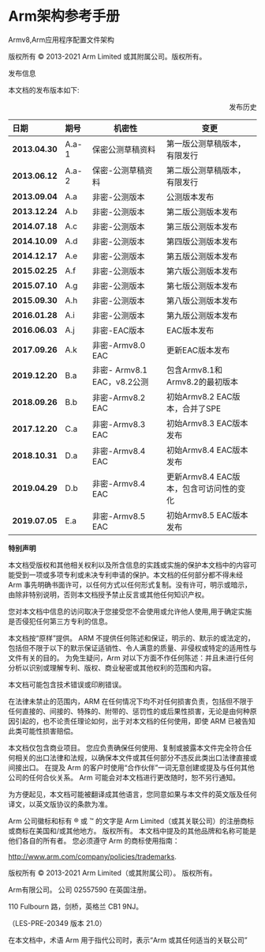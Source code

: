 # Arm架构参考手册

Armv8,Arm应用程序配置文件架构

版权所有 © 2013-2021 Arm Limited 或其附属公司。版权所有。

发布信息

本文档的发布版本如下: 

<p align="right">发布历史</p>

| 日期           | 期号  | 机密性                       | 变更                                    |
| :------------- | :---- | ---------------------------- | --------------------------------------- |
| **2013.04.30** | A.a-1 | 保密公测草稿资料             | 第一版公测草稿版本，有限发行            |
| **2013.06.12** | A.a-2 | 保密-公测草稿资料            | 第二版公测草稿版本，有限发行            |
| **2013.09.04** | A.a   | 非密-公测版本                | 公测版本发布                            |
| **2013.12.24** | A.b   | 非密-公测版本                | 第二版公测版本发布                      |
| **2014.07.18** | A.c   | 非密-公测版本                | 第三版公测版本发布                      |
| **2014.10.09** | A.d   | 非密-公测版本                | 第四版公测版本发布                      |
| **2014.12.17** | A.e   | 非密-公测版本                | 第五版公测版本发布                      |
| **2015.02.25** | A.f   | 非密-公测版本                | 第六版公测版本发布                      |
| **2015.07.10** | A.g   | 非密-公测版本                | 第七版公测版本发布                      |
| **2015.09.30** | A.h   | 非密-公测版本                | 第八版公测版本发布                      |
| **2016.01.28** | A.i   | 非密-公测版本                | 第九版公测版本发布                      |
| **2016.06.03** | A.j   | 非密-EAC版本                 | EAC版本发布                             |
| **2017.09.26** | A.k   | 非密-Armv8.0 EAC             | 更新EAC版本发布                         |
| **2019.12.20** | B.a   | 非密- Armv8.1  EAC，v8.2公测 | 包含Armv8.1和Armv8.2的最初版本          |
| **2018.09.26** | B.b   | 非密-Armv8.2 EAC             | 初始Armv8.2 EAC版本，合并了SPE          |
| **2017.12.20** | C.a   | 非密-Armv8.3  EAC            | 初始Armv8.3 EAC版本发布                 |
| **2018.10.31** | D.a   | 非密-Armv8.4 EAC             | 初始Armv8.4 EAC版本发布                 |
| **2019.04.29** | D.b   | 非密-Armv8.4  EAC            | 更新Armv8.4 EAC版本，包含可访问性的变化 |
| **2019.07.05** | E.a   | 非密-Armv8.5 EAC             | 初始Armv8.5 EAC版本发布                 |

**特别声明**

本文档受版权和其他相关权利以及所含信息的实践或实施的保护本文档中的内容可能受到一项或多项专利或未决专利申请的保护。本文档的任何部分都不得未经 Arm 事先明确书面许可，以任何方式以任何形式复制。没有许可，明示或暗示，由除非特别说明，否则本文档授予禁止反言或其他任何知识产权。

您对本文档中信息的访问取决于您接受您不会使用或允许他人使用,用于确定实施是否侵犯任何第三方专利的信息。

本文档按“原样”提供。 ARM 不提供任何陈述和保证，明示的、默示的或法定的，包括但不限于以下的默示保证适销性、令人满意的质量、非侵权或特定的适用性与文件有关的目的。 为免生疑问，Arm 对以下方面不作任何陈述：并且未进行任何分析以识别或理解专利、版权、商业秘密或其他权利的范围和内容。

本文档可能包含技术错误或印刷错误。

在法律未禁止的范围内，ARM 在任何情况下均不对任何损害负责，包括但不限于任何直接的、间接的、特殊的、附带的、惩罚性的或后果性损害，无论是由何种原因引起的，也不论责任理论如何，出于对本文档的任何使用，即使 ARM 已被告知此类可能性损害赔偿。

本文档仅包含商业项目。 您应负责确保任何使用、复制或披露本文件完全符合任何相关的出口法律和法规，以确保本文件或其任何部分不违反此类出口法律直接或间接出口。 在提及 Arm 的客户时使用“合作伙伴”一词无意创建或提及与任何其他公司的任何合伙关系。 Arm 可能会对本文档进行更改随时，恕不另行通知。

 为方便起见，本文档可能被翻译成其他语言，您同意如果与本文件的英文版及任何译文，以英文版协议的条款为准。

 Arm 公司徽标和标有 ® 或 ™ 的文字是 Arm Limited（或其关联公司）的注册商标或商标在美国和/或其他地方。 版权所有。 本文档中提及的其他品牌和名称可能是他们各自的所有者。 您必须遵守 Arm 的商标使用指南：

http://www.arm.com/company/policies/trademarks.

版权所有 © 2013-2021 Arm Limited（或其附属公司）。 版权所有。

Arm有限公司。 公司 02557590 在英国注册。

110 Fulbourn 路，剑桥，英格兰 CB1 9NJ。

 （LES-PRE-20349 版本 21.0）

在本文档中，术语 Arm 用于指代公司时，表示“Arm 或其任何适当的关联公司”

